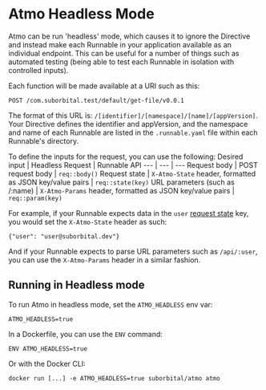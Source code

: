 # Atmo Headless Mode

Atmo can be run 'headless' mode, which causes it to ignore the Directive and instead make each Runnable in your application available as an individual endpoint. This can be useful for a number of things such as automated testing (being able to test each Runnable in isolation with controlled inputs).

Each function will be made available at a URI such as this:
```
POST /com.suborbital.test/default/get-file/v0.0.1
```
The format of this URL is: `/[identifier]/[namespace]/[name]/[appVersion]`. Your Directive defines the identifier and appVersion, and the namespace and name of each Runnable are listed in the `.runnable.yaml` file within each Runnable's directory.

To define the inputs for the request, you can use the following:
Desired input | Headless Request | Runnable API
--- | --- | ---
Request body | POST request body | `req::body()`
Request state | `X-Atmo-State` header, formatted as JSON key/value pairs | `req::state(key)`
URL parameters (such as /:name) | `X-Atmo-Params` header, formatted as JSON key/value pairs | `req::param(key)` 

For example, if your Runnable expects data in the `user` [request state](../concepts/state.md) key, you would set the `X-Atmo-State` header as such:
```
{"user": "user@suborbital.dev"}
```
And if your Runnable expects to parse URL parameters such as `/api/:user`, you can use the `X-Atmo-Params` header in a similar fashion.

## Running in Headless mode
To run Atmo in headless mode, set the `ATMO_HEADLESS` env var:
```
ATMO_HEADLESS=true
```

In a Dockerfile, you can use the `ENV` command:
```
ENV ATMO_HEADLESS=true
```

Or with the Docker CLI:
```
docker run [...] -e ATMO_HEADLESS=true suborbital/atmo atmo
```